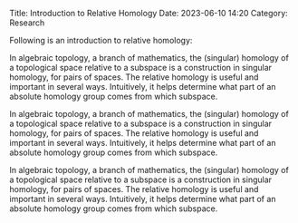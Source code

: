 Title: Introduction to Relative Homology
Date: 2023-06-10 14:20
Category: Research

Following is an introduction to relative homology:

In algebraic topology, a branch of mathematics, the (singular) homology of a topological space relative to a subspace is a construction in singular homology, for pairs of spaces. The relative homology is useful and important in several ways. Intuitively, it helps determine what part of an absolute homology group comes from which subspace.

In algebraic topology, a branch of mathematics, the (singular) homology of a topological space relative to a subspace is a construction in singular homology, for pairs of spaces. The relative homology is useful and important in several ways. Intuitively, it helps determine what part of an absolute homology group comes from which subspace.

In algebraic topology, a branch of mathematics, the (singular) homology of a topological space relative to a subspace is a construction in singular homology, for pairs of spaces. The relative homology is useful and important in several ways. Intuitively, it helps determine what part of an absolute homology group comes from which subspace.